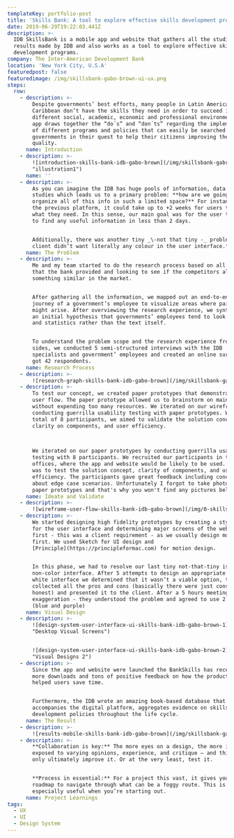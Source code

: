 ```yaml
---
templateKey: portfolio-post
title: 'Skills Bank: A tool to explore effective skills development programs'
date: 2019-06-29T19:22:03.441Z
description: >-
  IDB SkillsBank is a mobile app and website that gathers all the studies and
  results made by IDB and also works as a tool to explore effective skills
  development programs.
company: The Inter-American Development Bank
location: 'New York City, U.S.A'
featuredpost: false
featuredimage: /img/skillsbank-gabo-brown-ui-ux.png
steps:
  row:
    - description: >-
        Despite governments’ best efforts, many people in Latin America and the
        Caribbean don’t have the skills they need in order to succeed in
        different social, academic, economic and professional environments. This
        app draws together the “do´s” and “don´ts” regarding the implementation
        of different programs and policies that can easily be searched by
        governments in their quest to help their citizens improving their life
        quality.
      name: Introduction
    - description: >-
        ![introduction-skills-bank-idb-gabo-brown](/img/skillsbank-gabriel-brown-03.png
        "illustration1")
      name: ''
    - description: >-
        As you can imagine the IDB has huge pools of information, data and case
        studies which leads us to a primary problem: **how are we going to
        organize all of this info in such a limited space?** For instance, in
        the previous platform, it could take up to +2 weeks for users to find
        what they need. In this sense, our main goal was for the user to be able
        to find any useful information in less than 2 days.


        Additionally, there was another tiny _\-not that tiny -_ problem: **the
        client didn’t want literally any colour in the user interface.**
      name: The Problem
    - description: >-
        Me and my team started to do the research process based on all the data
        that the bank provided and looking to see if the competitors already had
        something similar in the market. 


        After gathering all the information, we mapped out an end-to-end user
        journey of a government’s employee to visualize areas where pain-points
        might arise. After overviewing the research experience, we synthesized
        an initial hypothesis that governments’ employees tend to look at tables
        and statistics rather than the text itself.


        To understand the problem scope and the research experience from both
        sides, we conducted 5 semi-structured interviews with the IDB
        specialists and government’ employees and created an online survey that
        got 42 respondents.
      name: Research Process
    - description: >-
        ![research-graph-skills-bank-idb-gabo-brown](/img/skillsbank-gabriel-brown-05.png)
    - description: >-
        To test our concept, we created paper prototypes that demonstrate key
        user flow. The paper prototype allowed us to brainstorm on main features
        without expending too many resources. We iterated on our wireframe by
        conducting guerrilla usability testing with paper prototypes. With a
        total of 8 participants, we aimed to validate the solution concepts,
        clarity on components, and user efficiency. 

         

        We iterated on our paper prototypes by conducting guerrilla usability
        testing with 8 participants. We recruited our participants in the IDB
        offices, where the app and website would be likely to be used. The goal
        was to test the solution concept, clarity of components, and user
        efficiency. The participants gave great feedback including concerns
        about edge case scenarios. Unfortunately I forgot to take photos of the
        paper prototypes and that's why you won't find any pictures bellow.
      name: Ideate and Validate
    - description: >-
        ![wireframe-user-flow-skills-bank-idb-gabo-brown](/img/0-skillsbank-final-2-01.png)
    - description: >-
        We started designing high fidelity prototypes by creating a style guide
        for the user interface and determining major screens of the website
        first - this was a client requirement - as we usually design mobile
        first. We used Sketch for UI design and
        [Principle](https://principleformac.com) for motion design.


        In this phase, we had to resolve our last tiny not-that-tiny issue, the
        non-color interface. After 5 attempts to design an appropriate black and
        white interface we determined that it wasn’t a viable option, thus we
        collected all the pros and cons (basically there were just cons, to be
        honest) and presented it to the client. After a 5 hours meeting - no
        exaggeration - they understood the problem and agreed to use 2 colours
        (blue and purple)
      name: Visual Design
    - description: >-
        ![design-system-user-interface-ui-skills-bank-idb-gabo-brown-1](/img/0-skillsbank-final-2-02.png
        "Desktop Visual Screens")


        ![design-system-user-interface-ui-skills-bank-idb-gabo-brown-2](/img/0-skillsbank-final-2-06.png
        "Visual Designs 2")
    - description: >-
        Since the app and website were launched the BankSkills has received 10x
        more downloads and tons of positive feedback on how the product has
        helped users save time. 


        Furthermore, the IDB wrote an amazing book-based database that
        accompanies the digital platform, aggregates evidence on skills
        development policies throughout the life cycle.
      name: The Result
    - description: >-
        ![results-mobile-skills-bank-idb-gabo-brown](/img/skillsbank-gabriel-brown-04.png)
    - description: >-
        **Collaboration is key:** The more eyes on a design, the more it’s
        exposed to varying opinions, experience, and critique — and this can
        only ultimately improve it. Or at the very least, test it.


        **Process in essential:** For a project this vast, it gives you a
        roadmap to navigate through what can be a foggy route. This is
        especially useful when you’re starting out.
      name: Project Learnings
tags:
  - UX
  - UI
  - Design System
---
```


